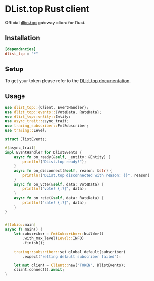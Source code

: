 # DList.top Rust client
Official [dlist.top](https://dlist.top) gateway client for Rust.


## Installation

```toml
[dependencies]
dlist_top = "*"
```

## Setup

To get your token please refer to the [DList.top documentation](https://github.com/dlist-top/docs/wiki/Getting-started).


## Usage

```rust
use dlist_top::{Client, EventHandler};
use dlist_top::events::{VoteData, RateData};
use dlist_top::entity::Entity;
use async_trait::async_trait;
use tracing_subscriber::FmtSubscriber;
use tracing::Level;

struct DlistEvents;

#[async_trait]
impl EventHandler for DlistEvents {
    async fn on_ready(&self, _entity: &Entity) {
        println!("DList.top ready!");
    }
    async fn on_disconnect(&self, reason: &str) {
        println!("DList.top disconnected with reason: {}", reason)
    }
    async fn on_vote(&self, data: VoteData) {
        println!("vote! {:?}", data);
    }
    async fn on_rate(&self, data: RateData) {
        println!("rate! {:?}", data);
    }
}


#[tokio::main]
async fn main() {
    let subscriber = FmtSubscriber::builder()
        .with_max_level(Level::INFO)
        .finish();

    tracing::subscriber::set_global_default(subscriber)
        .expect("setting default subscriber failed");

    let mut client = Client::new("TOKEN", DlistEvents);
    client.connect().await;
}

```